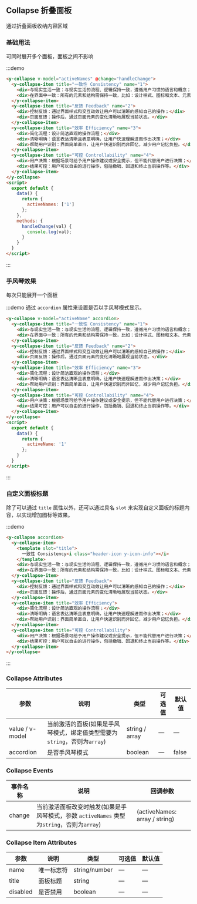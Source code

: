 ## Collapse 折叠面板

通过折叠面板收纳内容区域

### 基础用法

可同时展开多个面板，面板之间不影响

:::demo
```html
<y-collapse v-model="activeNames" @change="handleChange">
  <y-collapse-item title="一致性 Consistency" name="1">
    <div>与现实生活一致：与现实生活的流程、逻辑保持一致，遵循用户习惯的语言和概念；</div>
    <div>在界面中一致：所有的元素和结构需保持一致，比如：设计样式、图标和文本、元素的位置等。</div>
  </y-collapse-item>
  <y-collapse-item title="反馈 Feedback" name="2">
    <div>控制反馈：通过界面样式和交互动效让用户可以清晰的感知自己的操作；</div>
    <div>页面反馈：操作后，通过页面元素的变化清晰地展现当前状态。</div>
  </y-collapse-item>
  <y-collapse-item title="效率 Efficiency" name="3">
    <div>简化流程：设计简洁直观的操作流程；</div>
    <div>清晰明确：语言表达清晰且表意明确，让用户快速理解进而作出决策；</div>
    <div>帮助用户识别：界面简单直白，让用户快速识别而非回忆，减少用户记忆负担。</div>
  </y-collapse-item>
  <y-collapse-item title="可控 Controllability" name="4">
    <div>用户决策：根据场景可给予用户操作建议或安全提示，但不能代替用户进行决策；</div>
    <div>结果可控：用户可以自由的进行操作，包括撤销、回退和终止当前操作等。</div>
  </y-collapse-item>
</y-collapse>
<script>
  export default {
    data() {
      return {
        activeNames: ['1']
      };
    },
    methods: {
      handleChange(val) {
        console.log(val);
      }
    }
  }
</script>
```
:::

### 手风琴效果

每次只能展开一个面板

:::demo 通过 `accordion` 属性来设置是否以手风琴模式显示。
```html
<y-collapse v-model="activeName" accordion>
  <y-collapse-item title="一致性 Consistency" name="1">
    <div>与现实生活一致：与现实生活的流程、逻辑保持一致，遵循用户习惯的语言和概念；</div>
    <div>在界面中一致：所有的元素和结构需保持一致，比如：设计样式、图标和文本、元素的位置等。</div>
  </y-collapse-item>
  <y-collapse-item title="反馈 Feedback" name="2">
    <div>控制反馈：通过界面样式和交互动效让用户可以清晰的感知自己的操作；</div>
    <div>页面反馈：操作后，通过页面元素的变化清晰地展现当前状态。</div>
  </y-collapse-item>
  <y-collapse-item title="效率 Efficiency" name="3">
    <div>简化流程：设计简洁直观的操作流程；</div>
    <div>清晰明确：语言表达清晰且表意明确，让用户快速理解进而作出决策；</div>
    <div>帮助用户识别：界面简单直白，让用户快速识别而非回忆，减少用户记忆负担。</div>
  </y-collapse-item>
  <y-collapse-item title="可控 Controllability" name="4">
    <div>用户决策：根据场景可给予用户操作建议或安全提示，但不能代替用户进行决策；</div>
    <div>结果可控：用户可以自由的进行操作，包括撤销、回退和终止当前操作等。</div>
  </y-collapse-item>
</y-collapse>
<script>
  export default {
    data() {
      return {
        activeName: '1'
      };
    }
  }
</script>
```
:::

### 自定义面板标题

除了可以通过 `title` 属性以外，还可以通过具名 `slot` 来实现自定义面板的标题内容，以实现增加图标等效果。

:::demo
```html
<y-collapse accordion>
  <y-collapse-item>
    <template slot="title">
      一致性 Consistency<i class="header-icon y-icon-info"></i>
    </template>
    <div>与现实生活一致：与现实生活的流程、逻辑保持一致，遵循用户习惯的语言和概念；</div>
    <div>在界面中一致：所有的元素和结构需保持一致，比如：设计样式、图标和文本、元素的位置等。</div>
  </y-collapse-item>
  <y-collapse-item title="反馈 Feedback">
    <div>控制反馈：通过界面样式和交互动效让用户可以清晰的感知自己的操作；</div>
    <div>页面反馈：操作后，通过页面元素的变化清晰地展现当前状态。</div>
  </y-collapse-item>
  <y-collapse-item title="效率 Efficiency">
    <div>简化流程：设计简洁直观的操作流程；</div>
    <div>清晰明确：语言表达清晰且表意明确，让用户快速理解进而作出决策；</div>
    <div>帮助用户识别：界面简单直白，让用户快速识别而非回忆，减少用户记忆负担。</div>
  </y-collapse-item>
  <y-collapse-item title="可控 Controllability">
    <div>用户决策：根据场景可给予用户操作建议或安全提示，但不能代替用户进行决策；</div>
    <div>结果可控：用户可以自由的进行操作，包括撤销、回退和终止当前操作等。</div>
  </y-collapse-item>
</y-collapse>
```
:::

### Collapse Attributes
| 参数      | 说明          | 类型      | 可选值                           | 默认值  |
|---------- |-------------- |---------- |--------------------------------  |-------- |
| value / v-model | 当前激活的面板(如果是手风琴模式，绑定值类型需要为`string`，否则为`array`) | string / array | — | — |
| accordion | 是否手风琴模式 | boolean | — | false |

### Collapse Events
| 事件名称 | 说明 | 回调参数 |
|---------|---------|---------|
| change | 当前激活面板改变时触发(如果是手风琴模式，参数 `activeNames` 类型为`string`，否则为`array`) | (activeNames: array / string) |

### Collapse Item Attributes
| 参数      | 说明          | 类型      | 可选值                           | 默认值  |
|---------- |-------------- |---------- |--------------------------------  |-------- |
| name      | 唯一标志符      | string/number | —     | —    |
| title     | 面板标题        | string        | —     | —    |
| disabled  | 是否禁用        | boolean       | —     | —    |
